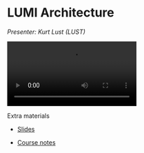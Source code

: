 # LUMI Architecture


*Presenter: Kurt Lust (LUST)*

<video src="https://462000265.lumidata.eu/2day-20240502/recordings/01_LUMI_Architecture.mp4" controls="controls">
</video>
<!--
A video recording will follow.
-->

<!--
Materials will be made available after the lecture
-->

Extra materials

-   [Slides](https://462000265.lumidata.eu/2day-20240502/files/LUMI-2day-20240502-01-architecture.pdf)

-   [Course notes](01_Architecture.md)
